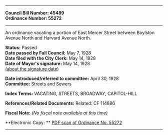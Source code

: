 * * * * *  
  
**Council Bill Number: [](#h0)[](#h2)45489**   
**Ordinance Number: 55272**  
  
* * * * *  
  
An ordinance vacating a portion of East Mercer Street between Boylston Avenue North and Harvard Avenue North.  
  
**Status:** Passed   
**Date passed by Full Council:** May 7, 1928   
**Date filed with the City Clerk:** May 14, 1928   
**Date of Mayor's signature:** May 14, 1928   
[(about the signature date)](/~public/approvaldate.htm)   
  
  
**Date introduced/referred to committee:** April 30, 1928   
**Committee:** Streets and Sewers   
  
**Index Terms:** VACATING, STREETS, BROADWAY, CAPITOL-HILL  
  
**References/Related Documents:** Related: CF 114886  
  
**Fiscal Note:** *(No fiscal note available at this time)*  
  
**Electronic Copy: ** [PDF scan of Ordinance No. 55272](/~archives/Ordinances/Ord_55272.pdf)  
  
* * * * *  
